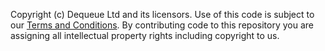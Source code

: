 Copyright (c) Dequeue Ltd and its licensors.
Use of this code is subject to our [Terms and Conditions](https://www.powerbot.org/terms/#license).
By contributing code to this repository you are assigning all intellectual property rights including copyright to us.
